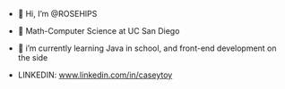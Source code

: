 - 👋 Hi, I’m @ROSEHlPS
- 👀 Math-Computer Science at UC San Diego
- 🌱 i’m currently learning Java in school, and front-end development on the side

- LINKEDIN: www.linkedin.com/in/caseytoy

<!---
ROSEHlPS/ROSEHlPS is a ✨ special ✨ repository because its `README.md` (this file) appears on your GitHub profile.
You can click the Preview link to take a look at your changes.
--->
